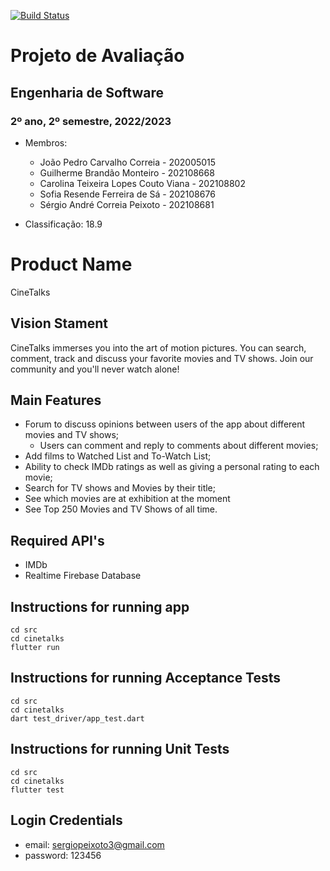 <a href="https://github.com/FEUP-LEIC-ES-2022-23/2LEIC13T4/actions"><img src="https://github.com/FEUP-LEIC-ES-2022-23/2LEIC13T4/actions/workflows/tests.yaml/badge.svg" alt="Build Status"></a>

# Projeto de Avaliação
## Engenharia de Software
### 2º ano, 2º semestre, 2022/2023

- Membros:
  - João Pedro Carvalho Correia	- 202005015
  - Guilherme Brandão Monteiro - 202108668
  - Carolina Teixeira Lopes Couto Viana -	202108802
  - Sofia Resende Ferreira de Sá	- 202108676
  - Sérgio André Correia Peixoto	- 202108681

- Classificação:
  18.9


# Product Name
CineTalks

## Vision Stament
CineTalks immerses you into the art of motion pictures. You can search, comment, track and discuss your favorite movies and TV shows. Join our community and you'll never watch alone!

## Main Features
- Forum to discuss opinions between users of the app about different movies and TV shows;
  - Users can comment and reply to comments about different movies;
- Add films to Watched List and To-Watch List;
- Ability to check IMDb ratings as well as giving a personal rating to each movie;
- Search for TV shows and Movies by their title;
- See which movies are at exhibition at the moment
- See Top 250 Movies and TV Shows of all time.

## Required API's
- IMDb
- Realtime Firebase Database

## Instructions for running app
```
cd src
cd cinetalks
flutter run
```

## Instructions for running Acceptance Tests
```
cd src
cd cinetalks
dart test_driver/app_test.dart
```

## Instructions for running Unit Tests
```
cd src
cd cinetalks
flutter test
```

## Login Credentials
- email: sergiopeixoto3@gmail.com
- password: 123456
